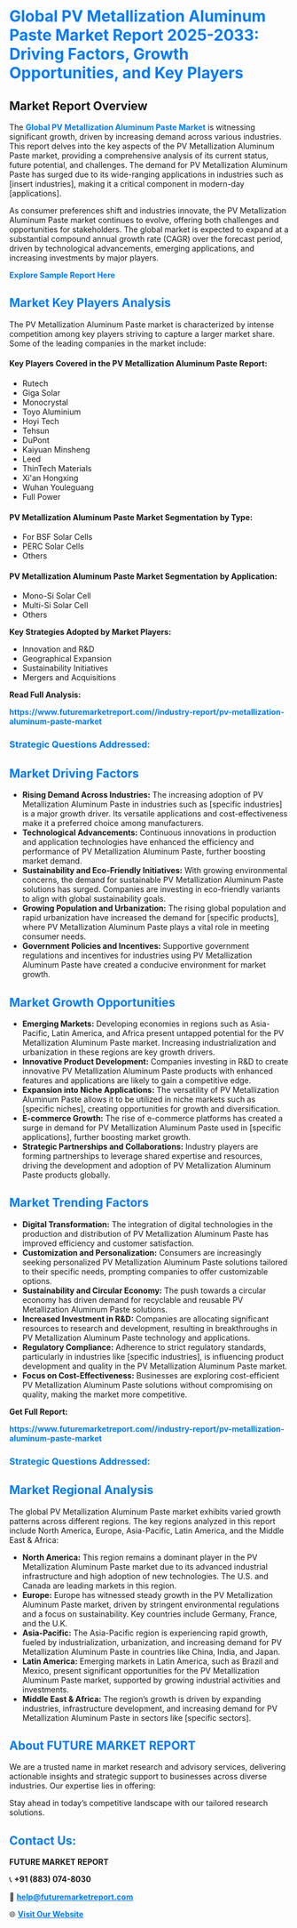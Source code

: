 <h1 style="color: #007BFF;">Global PV Metallization Aluminum Paste Market Report 2025-2033: Driving Factors, Growth Opportunities, and Key Players</h1>

<section id="overview">
<h2>Market Report Overview</h2>
<p>The <a href="https://www.futuremarketreport.com//industry-report/pv-metallization-aluminum-paste-market" style="color: #007BFF; text-decoration: none;"><strong>Global PV Metallization Aluminum Paste Market</strong></a> is witnessing significant growth, driven by increasing demand across various industries. This report delves into the key aspects of the PV Metallization Aluminum Paste market, providing a comprehensive analysis of its current status, future potential, and challenges. The demand for PV Metallization Aluminum Paste has surged due to its wide-ranging applications in industries such as [insert industries], making it a critical component in modern-day [applications].</p>
<p>As consumer preferences shift and industries innovate, the PV Metallization Aluminum Paste market continues to evolve, offering both challenges and opportunities for stakeholders. The global market is expected to expand at a substantial compound annual growth rate (CAGR) over the forecast period, driven by technological advancements, emerging applications, and increasing investments by major players.</p>
</section>

<section id="overview">
<p><a href="https://www.futuremarketreport.com//request-sample/reportId=60428" style="color: #007BFF; text-decoration: none;"><strong>Explore Sample Report Here</strong></a></p>
</section>

<section id="key-players">
<h2 style="color: #007BFF;">Market Key Players Analysis</h2>
<p>The PV Metallization Aluminum Paste market is characterized by intense competition among key players striving to capture a larger market share. Some of the leading companies in the market include:</p>
<h4>Key Players Covered in the PV Metallization Aluminum Paste Report:</h4>
<ul><li>Rutech</li><li>Giga Solar</li><li>Monocrystal</li><li>Toyo Aluminium</li><li>Hoyi Tech</li><li>Tehsun</li><li>DuPont</li><li>Kaiyuan Minsheng</li><li>Leed</li><li>ThinTech Materials</li><li>Xi&#039;an Hongxing</li><li>Wuhan Youleguang</li><li>Full Power</li></ul>
<h4>PV Metallization Aluminum Paste Market Segmentation by Type:</h4>
<ul><li>For BSF Solar Cells</li><li>PERC Solar Cells</li><li>Others</li></ul>

<h4>PV Metallization Aluminum Paste Market Segmentation by Application:</h4>
<ul><li>Mono-Si Solar Cell</li><li>Multi-Si Solar Cell</li><li>Others</li></ul>
<p><strong>Key Strategies Adopted by Market Players:</strong></p>
<ul>
<li>Innovation and R&D</li>
<li>Geographical Expansion</li>
<li>Sustainability Initiatives</li>
<li>Mergers and Acquisitions</li>
</ul>
</section>

<section>
<p><strong>Read Full Analysis: </strong></p><a href="https://www.futuremarketreport.com//industry-report/pv-metallization-aluminum-paste-market" style="color: #007BFF; text-decoration: none;"><strong>https://www.futuremarketreport.com//industry-report/pv-metallization-aluminum-paste-market</strong></a>
<h3 style="color: #007BFF;">Strategic Questions Addressed:</h3>
</section>

<section id="driving-factors">
<h2 style="color: #007BFF;">Market Driving Factors</h2>
<ul>
<li><strong>Rising Demand Across Industries:</strong> The increasing adoption of PV Metallization Aluminum Paste in industries such as [specific industries] is a major growth driver. Its versatile applications and cost-effectiveness make it a preferred choice among manufacturers.</li>
<li><strong>Technological Advancements:</strong> Continuous innovations in production and application technologies have enhanced the efficiency and performance of PV Metallization Aluminum Paste, further boosting market demand.</li>
<li><strong>Sustainability and Eco-Friendly Initiatives:</strong> With growing environmental concerns, the demand for sustainable PV Metallization Aluminum Paste solutions has surged. Companies are investing in eco-friendly variants to align with global sustainability goals.</li>
<li><strong>Growing Population and Urbanization:</strong> The rising global population and rapid urbanization have increased the demand for [specific products], where PV Metallization Aluminum Paste plays a vital role in meeting consumer needs.</li>
<li><strong>Government Policies and Incentives:</strong> Supportive government regulations and incentives for industries using PV Metallization Aluminum Paste have created a conducive environment for market growth.</li>
</ul>
</section>

<section id="growth-opportunities">
<h2 style="color: #007BFF;">Market Growth Opportunities</h2>
<ul>
<li><strong>Emerging Markets:</strong> Developing economies in regions such as Asia-Pacific, Latin America, and Africa present untapped potential for the PV Metallization Aluminum Paste market. Increasing industrialization and urbanization in these regions are key growth drivers.</li>
<li><strong>Innovative Product Development:</strong> Companies investing in R&D to create innovative PV Metallization Aluminum Paste products with enhanced features and applications are likely to gain a competitive edge.</li>
<li><strong>Expansion into Niche Applications:</strong> The versatility of PV Metallization Aluminum Paste allows it to be utilized in niche markets such as [specific niches], creating opportunities for growth and diversification.</li>
<li><strong>E-commerce Growth:</strong> The rise of e-commerce platforms has created a surge in demand for PV Metallization Aluminum Paste used in [specific applications], further boosting market growth.</li>
<li><strong>Strategic Partnerships and Collaborations:</strong> Industry players are forming partnerships to leverage shared expertise and resources, driving the development and adoption of PV Metallization Aluminum Paste products globally.</li>
</ul>
</section>

<section id="trending-factors">
<h2 style="color: #007BFF;">Market Trending Factors</h2>
<ul>
<li><strong>Digital Transformation:</strong> The integration of digital technologies in the production and distribution of PV Metallization Aluminum Paste has improved efficiency and customer satisfaction.</li>
<li><strong>Customization and Personalization:</strong> Consumers are increasingly seeking personalized PV Metallization Aluminum Paste solutions tailored to their specific needs, prompting companies to offer customizable options.</li>
<li><strong>Sustainability and Circular Economy:</strong> The push towards a circular economy has driven demand for recyclable and reusable PV Metallization Aluminum Paste solutions.</li>
<li><strong>Increased Investment in R&D:</strong> Companies are allocating significant resources to research and development, resulting in breakthroughs in PV Metallization Aluminum Paste technology and applications.</li>
<li><strong>Regulatory Compliance:</strong> Adherence to strict regulatory standards, particularly in industries like [specific industries], is influencing product development and quality in the PV Metallization Aluminum Paste market.</li>
<li><strong>Focus on Cost-Effectiveness:</strong> Businesses are exploring cost-efficient PV Metallization Aluminum Paste solutions without compromising on quality, making the market more competitive.</li>
</ul>
</section>

<section>
<p><strong>Get Full Report: </strong></p><a href="https://www.futuremarketreport.com//industry-report/pv-metallization-aluminum-paste-market" style="color: #007BFF; text-decoration: none;"><strong>https://www.futuremarketreport.com//industry-report/pv-metallization-aluminum-paste-market</strong></a>
<h3 style="color: #007BFF;">Strategic Questions Addressed:</h3>
</section>


<section id="regional-analysis">
<h2 style="color: #007BFF;">Market Regional Analysis</h2>
<p>The global PV Metallization Aluminum Paste market exhibits varied growth patterns across different regions. The key regions analyzed in this report include North America, Europe, Asia-Pacific, Latin America, and the Middle East & Africa:</p>
<ul>
<li><strong>North America:</strong> This region remains a dominant player in the PV Metallization Aluminum Paste market due to its advanced industrial infrastructure and high adoption of new technologies. The U.S. and Canada are leading markets in this region.</li>
<li><strong>Europe:</strong> Europe has witnessed steady growth in the PV Metallization Aluminum Paste market, driven by stringent environmental regulations and a focus on sustainability. Key countries include Germany, France, and the U.K.</li>
<li><strong>Asia-Pacific:</strong> The Asia-Pacific region is experiencing rapid growth, fueled by industrialization, urbanization, and increasing demand for PV Metallization Aluminum Paste in countries like China, India, and Japan.</li>
<li><strong>Latin America:</strong> Emerging markets in Latin America, such as Brazil and Mexico, present significant opportunities for the PV Metallization Aluminum Paste market, supported by growing industrial activities and investments.</li>
<li><strong>Middle East & Africa:</strong> The region’s growth is driven by expanding industries, infrastructure development, and increasing demand for PV Metallization Aluminum Paste in sectors like [specific sectors].</li>
</ul>
</section>

<footer>
<h2 style="color: #007BFF;">About FUTURE MARKET REPORT</h2>
<p>We are a trusted name in market research and advisory services, delivering actionable insights and strategic support to businesses across diverse industries. Our expertise lies in offering:</p>

<p>Stay ahead in today’s competitive landscape with our tailored research solutions.</p>

<h2 style="color: #007BFF;">Contact Us:</h2>
<p><strong>FUTURE MARKET REPORT</strong></p>
<p>📞 <strong>+91 (883) 074-8030</strong></p>
<p>📧 <strong><a href="mailto:help@futuremarketreport.com" style="color: #007BFF;">help@futuremarketreport.com</a></strong></p>
<p>🌐 <strong><a href="https://www.futuremarketreport.com/" style="color: #007BFF;">Visit Our Website</a></strong></p>
</footer>